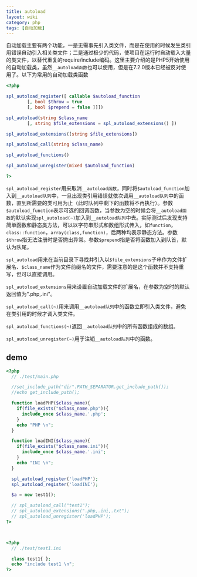 ```yaml
---
title: autoload
layout: wiki
category: php
tags: [自动加载]
---
```


自动加载主要有两个功能，一是无需事先引入类文件，而是在使用的时候发生类引用错误自动引入相关类文件；二是通过极少的代码，使项目在运行时自动载入大量的类文件，以替代重复的require/include编码。这里主要介绍的是PHP5开始使用的自动加载类，虽然`__autoload函数`也可以使用，但是在7.2.0版本已经被反对使用了。以下为常用的自动加载类函数

~~~php
<?php

spl_autoload_register([ callable $autoload_function
		[, bool $throw = true
		[, bool $prepend = false ]]])

spl_autoload(string $class_name
		[, string $file_extensions = spl_autoload_extensions() ])

spl_autoload_extensions([string $file_extensions])

spl_autoload_call(string $class_name)

spl_autoload_functions()

spl_autoload_unregister(mixed $autoload_function)

?>
~~~

`spl_autoload_register`用来取消`__autoload函数`，同时将`$autoload_function`加入到`__autoload队列`中，一旦出现类引用错误就依次调用`__autoload队列`中的函数，直到所需要的类可用为止（此时队列中剩下的函数将不再执行）。参数`$autoload_function`表示可选的回调函数，当参数为空的时候会将`__autoload函数`的默认实现`spl_autoload(~)`加入到`__autoload队列`中去。实际测试后发现支持简单函数和静态类方法，可以以字符串形式和数组形式传入，如`function`，`class::function`，`array(class,function)`，后两种均表示静态方法。参数`$throw`指无法注册时是否抛出异常。参数`$prepend`指是否将函数加入到队首，默认为队尾。

`spl_autoload`用来在当前目录下寻找并引入以`$file_extensions`子串作为文件扩展名、`$class_name`作为文件前缀名的文件，需要注意的是这个函数并不支持重写，但可以直接调用。

`spl_autoload_extensions`用来设置自动加载文件的扩展名，在参数为空时的默认返回值为".php,.ini"。

`spl_autoload_call(~)`用来调用`__autoload队列`中的函数立即引入类文件，避免在类引用的时候才调入类文件。

`spl_autoload_functions(~)`返回`__autoload队列`中的所有函数组成的数组。

`spl_autoload_unregister(~)`用于注销`__autoload队列`中的函数。

## demo

~~~php
<?php
  // ./test/main.php

  //set_include_path("dir".PATH_SEPARATOR.get_include_path());
  //echo get_include_path();

  function loadPHP($class_name){
    if(file_exists("$class_name.php")){
      include_once $class_name.'.php';
    }
    echo "PHP \n";
  }

  function loadINI($class_name){
    if(file_exists("$class_name.ini")){
      include_once $class_name.'.ini';
    }
    echo "INI \n";
  }

  spl_autoload_register('loadPHP');
  spl_autoload_register('loadINI');

  $a = new test1();

  // spl_autoload_call("test1");
  // spl_autoload_extensions(".php,.ini,.txt");
  // spl_autoload_unregister('loadPHP');
?>



<?php
  // ./test/test1.ini

  class test1{ };
  echo "include test1 \n";
?>
~~~
